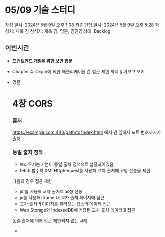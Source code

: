 # 05/09 기술 스터디

작성 일시: 2024년 5월 9일 오후 1:08
최종 편집 일시: 2024년 5월 9일 오후 5:28
작성자: 재욱 김
참석자: 재욱 김, 명훈, 김진영
상태: Backlog

## 이번시간

- **프런트엔드 개발을 위한 보안 입문**
- Chapter 4. Origin에 의한 애플리케이션 간 접근 제한 까지 읽어보고 오기.

- 명훈
    
    # 4장 CORS
    
    ### 출처
    
    https://example.com:443/path/to/index.html 에서  맨 앞에서 포트 번호까지가 출처 
    
    ### 동일 출처 정책
    
    - 브라우저는 기본이 동일 출처 정책으로 설정되어있음,
    - fetch 함수와  XMLHttpRequest를 사용해 교차 출처에 요청 전송을 제한
    
    다음의 경우 접근 제한
    
    - js 를 사용해 교차 출처로 요청 전송
    - js를 사용해 iframe 내 교차 출처 페이지에 접근
    - 교차 출처의 이미지를 불러오는 <canvas>요소의 데이터 접근
    - Web Storage와 IndexedDB에 저장된 교차 출처 데이터에 접근
    
    동일 출처에 의해 접근 제한되지 않는 사례
    
    - <script> 요소에서 js 등을 불러오기
    - <link>요소에서 CSS 등을 불러오기
    - <img> 요소에서 불러오는 이미지
    - <video> 요소와 <audio> 요소에서 미디어 파일을 불러오기
    - <form>요소로 폼 전송하기
    - <iframe>요소와 <frame> 요소에서 페이지 불러오기
    - <object>요소와 <embed>요소에서 리소스 불러오기
    - @font-face를 사용해 CSS에서 폰트 불러오기
    
    <aside>
    💡 이러한 HTML 요소를 사용해 접근하더라도 뒤에서 설명할 CORS와 crossorigin 속성을 사용하면 접근을 제한할 수 있다.
    
    </aside>
    
    ## CORS
    
    출처가 다른 CDN에서 전송된 js, css, img 등 리소스를 사용하거나 다른 웹 앱과 연동이 필요할 때 동일 출처 정책 때문에 문제가 발생한다. 
    
    이를 피하기 위해 CORS에 대해 알고 적용해야한다. 
    
    ### 방식
    
    헤더에 CORS 헤더를 추가한다. CORS 와 관련된 헤더에 있는 내용이 유효하면 교차 출처로부터 리소스를 가져올 수 있다.
    
    ### 단순 요청
    
    CORS-safelisted method
    
    - GET
    - HEAD
    - POST
    
    CORS-safelisted request-header
    
    - Accept
    - Accept-Language
    - Content-Language
    - Content-Type
        - 값이 application/x-www-form-urlencoded, multipart/form-data, text/plain 인 것
    
    접근을 허가하는 출처를 브라우저에 전달하려면 Access-Control-Allow-Origin 헤더를 사용
    
    - 여기에 하나 이상의 출처를 지정할 수는 없지만 *(와일드 카드)로 모든 출처의 접근을 허가할 수 있다.
    
    ```jsx
    Access-Control-Allow-Origin: *
    ```
    
    ### Preflight Request
    
    fetch 함수 등에 의해 임의로 HTTP 헤더가 추가 되거나 PUT, DELETE로 서버의 리소스를 변경, 삭제하는 요청은 안전하지 x 
    
    이때 사전에 브라우저와 서버 간에 합의가 이뤄진다. 합의된 요청을 허가된 상태에서만 전송하는데 이 요청을 Preflight Request 라고 한다. 
    
    Preflight Request는 OPTIONS 메서드를 사용, 요청을 전송하는 출처 외에도 출처에서 이용하려는 메서드와 추가하고 싶은 HTTP 헤더를 전송해 교차 출처에서 사용 가능 여부 확인 
    
    ![Untitled](05%2009%20%E1%84%80%E1%85%B5%E1%84%89%E1%85%AE%E1%86%AF%20%E1%84%89%E1%85%B3%E1%84%90%E1%85%A5%E1%84%83%E1%85%B5%20bb4e7bc4124f43eea0c53ca87eda613f/Untitled.png)
    
    다음의 요청을 보냄
    
    ![Untitled](05%2009%20%E1%84%80%E1%85%B5%E1%84%89%E1%85%AE%E1%86%AF%20%E1%84%89%E1%85%B3%E1%84%90%E1%85%A5%E1%84%83%E1%85%B5%20bb4e7bc4124f43eea0c53ca87eda613f/Untitled%201.png)
    
    응답은 다음과 같다. 
    
    ![Untitled](05%2009%20%E1%84%80%E1%85%B5%E1%84%89%E1%85%AE%E1%86%AF%20%E1%84%89%E1%85%B3%E1%84%90%E1%85%A5%E1%84%83%E1%85%B5%20bb4e7bc4124f43eea0c53ca87eda613f/Untitled%202.png)
    
    Access-Control-Request-Method: DELETE 로 보내고 preflight 에서 Access-Control-Allow-Method에 DELETE가 포함되어 있으면 본래의  DELETE 요청을 보낼 수 있다. 
    
    Access-Control-Max-Age 는 Preflight 결과를 브라우저에 캐싱할 수 있다. 
    
    교차 출처로 요청을 대량으로 전송하면 preflight 가 병목현상을 일으킬 수 있다.  
    
    ### 쿠키를 포함하는 요청 전송
    
    credentials 옵션을 준다.
    
    ![Untitled](05%2009%20%E1%84%80%E1%85%B5%E1%84%89%E1%85%AE%E1%86%AF%20%E1%84%89%E1%85%B3%E1%84%90%E1%85%A5%E1%84%83%E1%85%B5%20bb4e7bc4124f43eea0c53ca87eda613f/Untitled%203.png)
    
    XMLHttpRequest는 withCredentials 속성을 true로 설정해서 쿠키를 전송할 수 있다. 
    
    서버에서 관련 cors 설정이 필요하다. 
    
    → Access-Control-Allow-Credentials 헤더를 전송한다. 
    
    - 이게 true 로 되어있어야 쿠키 전송이 가능
    - 이때 origin  설정이 * 이면 쿠키 보내기가 안된다.
    
    ### CORS 요청 모드
    
    프론트 엔드에서도 cors 설정이 가능하다. 
    
    ```jsx
    fetch(url, {mode: 'cors'})
    ```
    
    mode에서 설정이 가능한 요청은 다음과 같다. 
    
    ![Untitled](05%2009%20%E1%84%80%E1%85%B5%E1%84%89%E1%85%AE%E1%86%AF%20%E1%84%89%E1%85%B3%E1%84%90%E1%85%A5%E1%84%83%E1%85%B5%20bb4e7bc4124f43eea0c53ca87eda613f/Untitled%204.png)
    
    > 대부분 브라우저에서 기본값은 cors 라 fetch 에 모드를 cors 로 표시하지 않더라도 교차 출처를 요청할 수 있는 건 이 때문이다
    > 
    
    ### corssorigin 속성을 사용하는 cors 요청
    
    <img> 와 <script> 등의 HTML 요소를 사용하는 요청은 기본이 cors를 사용하지 x 것 
    
    HTML 요소에서 전송되는 요청 모드는
    
    - 동일 출처일 때는 same-origin
    - 교차 출처일 때는 no-cors 가 된다.
    
    그러나 crossorigin 속성을 부여하면 cors 모드로 요청을 전송할 수 있다.  
    
    ```jsx
    예시
    <img src="https://다른 출처 url" crossorigin >
    
    crossorigin 속성은 공백, annoymous, use-credentials 중 하나로 쿠키 전송을 제어한다. 
    ```
    
    - 이처럼 crossorigin 속성을 주면 응답에 cors 헤더가 부여되야 이미지가 보인다.
    
    ![Untitled](05%2009%20%E1%84%80%E1%85%B5%E1%84%89%E1%85%AE%E1%86%AF%20%E1%84%89%E1%85%B3%E1%84%90%E1%85%A5%E1%84%83%E1%85%B5%20bb4e7bc4124f43eea0c53ca87eda613f/Untitled%205.png)
    
    ## 프로세스 분리에 따른 사이드 체널 공격 대책
    
    동일 출처 정책으로는 막을 수 없는 하드웨어 부분에 대한 사이드 채널 공격에 대해 알아본다.
    
    ### 사이드 채널 공격을 방어하는 Site Isolation
    
    사이드 채널 공격 중 가장 크게 문제가 된 것은 `Spectre` 다. 
    
    spectre 는 cpu 의 아키텍처 취약성을 악용한 공격 방법이다. 
    
    → 정밀한 타이머로 계속해서 같은 작업을 반복해 조금씩 메모리의 내용을 추측하는 공격 방법
    
    OS는 프로세스 단위로 프로그램 처리를 관리하고 메모리 영역을 프로세스별로 나누고 있어 모든 프로그램이 다른 프로그램의 데이터에 계속 접근할 수 있는 건 아니다. 
    
    구글 크롬과 ms 의 에지의 기반이 되는 크로미엄은 렌더러 프로세스가 여러 개로 나눠져 있다.  이런 프로세스 분리는 사이트라는 단위로 이뤄지며 이걸 Site Isolation이라고 한다. 
    
    → 여거서의 사이트는 웹사이트와 다르다. 
    
    ![Untitled](05%2009%20%E1%84%80%E1%85%B5%E1%84%89%E1%85%AE%E1%86%AF%20%E1%84%89%E1%85%B3%E1%84%90%E1%85%A5%E1%84%83%E1%85%B5%20bb4e7bc4124f43eea0c53ca87eda613f/Untitled%206.png)
    
    이 구조가 생기기 전에는 iframe에 삽입된 다른 사이트의 접근을 막을 수 없었지만 현재는 이 구조에 의해 iframe을 통해 다른 사이트의 메모리 데이터에 접근하는 것을 막을 수 있다.
    
    ### 출처마다 프로세스를 분리하는 구조
    
    Site Isolation을 통해 대부분의 사이드 채널 공격은 막을 수 있지만 출처 단위의  공격은 막지 못한다. 
    
    Spectre에 사용된 SharedArrayBuffer라는 js 타이머의 정밀도를 다루는 객체에 의해 브라우저 api 가 무효화되기도 한다. 이러한 Spectre의 대비책으로 제한된 기능을 사용하려면 출처마다 프로세스를 나누어 사이드 채널 공격이 발생하지 않을 것을 보장 할 수 있어야 한다. 
    
    → 프로세스를 분리하는 구조를 Cross-Origin Isolation이라고 한다. 
    
    다음 3가지 방법으로 SharedArrayBuffer 등 제한된 기능을 사용할 수 있다. 
    
    - CORP(cross-origin resource policy)
    - COEP(cross-origin embedder policy)
    - COOP(cross-origin opener policy)
    
    ### 1 CORP
    
    리소스 별로 설정하는 것
    
    ```jsx
    Cross-Origin-Resource-Policy: same-origin 
    
    동일 출처일 경우 same-origin , 동일 사이트면 same-site
    ```
    
    ### 2 COEP
    
    페이지의 모든 리소스에 CORP또는 CORS 헤더의 설정을 강제할 수 있다. 
    
    ```jsx
    Cross-Origin-Embedder-Policy: require-corp
    ```
    
    ### 3 COOP
    
    <a> 요소와 window.open 함수로 오픈한 교차 출처 페이지의 접근을 제한할 수 있다.  
    
    → 위 두개로 연 페이지는 오픈한 페이지와 같은 프로세스로 동작하기 때문
    
    ```jsx
    Cross-Origin-Opener-Policy: same-origin 
    ```
    
    - same-origin : 연 쪽 열린 쪽 모두 COOP 헤더를 설정 , 이 값이 아니면 열린 쪽에서는 접근할 수 없다.
        - 이걸 설정 시 결재 서비스나 소셜 로그인이 정상 동작하지 않게 됨 → 이때는 same-origin-allow-popups 를 지정
    
    ### Cross-Origin Isolation이 유효한 페이지에서 SharedArrayBuffer 사용하기
    
    COEP와 COOP 를 설정하면 Spectre 공격은 발생하지 않는다고 볼 수 있음 
    
    이런 페이지에서는 SharedArrayBuffer 등의 기능을 사용할 수 있다.
    
    Cross-Origin Isolation 활성화 여부는  다음과 같이 self.croosOriginIsolated로 체크할 수 있다. 
    
    ```jsx
    if(self.crossOriginIsolated){
    	const sab = new SharedArrayBuffer(1024)
    
    }
    ```
    
    ### 마무리
    
    - 브라우저는 출처에 따라 접근을 제한한다
    - 출처가 같은 경우에 웹 앱간에 접근할 수 있는 구조를 동일 출처 정책이라고 한다.
    - CORS를 사용하면 다른 출처 간에도 접근이 가능하다.
    - 프로세스를 사이트마다 분리하면 사이드 채널 공격을 막을 수 있다.

- 진영

- 재욱
    
    Chapter 4. Origin에 의한 애플리케이션 간 접근 제한
    
    - 동일 출처 정책 (same origin policy)
    - 동일 출처 정책에 불구하고 외부 사이트로 접근하기 위한 CORS (cross origin resource sharing)
    
    4.1  애플리케이션 간 접근 제한의 필요성
    
    - iframe 은 페이지 내부에 다른 페이지를 삽입할 수 있는 HTML 요소.
    - 웹 애플리케이션에서 개인 정보를 보호하려면 다른 웹 애플리케이션에서의 접속을 제한 필수.
    - 정보의 유출, 서버에서 중요한 데이터 삭제 방지 등.
    
    4.2 동일 출처 정책에 의한 보호
    
    - 동일 출처 정책 (same origin policy)
    - 브라우저에 내장된 접근 제한 방식
    - 브라우저는 웹 애플리케이션 사이에 출처(origin)라는 경계를 설정해 서로의 접근을 제한
    
    4.2.1 출처
    
    - 보통 '스키마명(프로토콜),호스트명,포트 번호' 의 구조.
    - 출처가 같으면 동일 출처, 다르면 교차 출처(cross-origin).
    - '스키마명,호스트명,포트 번호' 중 하나만 달라도 교차 출처.
    
    4.2.2 동일 출처 정책
    
    - 일정한 조건에 따라 교차 출처 리소스에 접근을 제한하는 방식.
    - 브라우저는 기본이 동일 출처 정책으로 설정.
    - 대표적인 접근 제한 경우.
        - 자바스크립트를 사용해 교차 출처로 요청 전송.
            - 동일 출처 정책은 fetch 함수와 XMLHttpRequest를 사용해 교차 출처에 요청 전송을 제한.
            - 동일 출처 정책의 접근 제한을 피해 교차 출처에 요청을 전송하려면 CORS를 사용.
        - 자바스크립트를 사용해 iframe 내 교차 출처 페이지에 접근.
        - 교차 출처의 이미지를 불러오는 <canvas> 요소의 데이터에 접근.
            - <canvas> 요소에 교차 출처의 이미지를 불러 올 때 <canvas>는 이미 오염된 상태tainted로 간주되어 불러오기가 실패.
            - toDataURL 메서드 외에도 toBlob 메서드，getlmageData 메서드 등 데이터를 가져오는 메서드도 동일 출처 정책에 따라 제한.
            - 제한을 완화하려면 뒤에서 설명하는 CORS로 이미지 파일 로드.
        - Web Storage와 IndexedDB에 저장된 교차 출처 데이터에 접근.
            - 브라우저에 내장된 데이터 저장 기능으로서 Web Storage（localStorage, sessionstorage）, IndexedDB 등 존재.
            - 여기에 저장된 데이터도 동일 출처 정책에 따라 접근이 제한.
            - sessionStorage는 출처분 아니라 새로 연 랩과 윈도우 간의 접근도 제한
    
    4.2.3 동일 출처에 의해 접근 제한되지 않는 사례
    
    - <script> 요소에서 자바스크립트 등을 불러오기.
    - <link> 요소에서 CSS 등을 불러오기.
    - <img> 요소에서 불러오는 이미지.
    - <video> 요소와 <audio> 요소에서 미디어 파일을 불러오기.
    - <form> 요소로 폼 전송하기.
    - <iframe> 요소와 <frame> 요소에서 페이지 불러오기.
    - <object> 요소와 <embed> 요소에서 리소스 불러오기.
    - @font-face를 사용해 CSS에서 폰트 불러오기.
    
    4.3 동일 출처 정책에 따른 제한 실습
    
    4.3.1 교차 출처에 요청 전송 제한 확인하기
    4.3.2 iframe 내부 교차 출처 페이지에 접근 제한 확인하기
    
    4.4 CORS
    
    - 출처 간 리소스 공유. CORS( cross-origin resource sharing )
    - 출처를 통해 네트워크에 접속하는 방식.
        - 동일 출처 정책은 웹 애플리케이션을 외부로부터 안전하게 보호하기 위해 중요한 경계 역할을 하지만 제한이 엄격하면 개발에 방해.
        - 출처가 다른 CDN(content delivery network)에서 전송된 자바스크립트，CSS, 이미지 파일 등의 리소스를 이용할 때도 동일 출처 정책에 의해 리소스 불러오기 실패.
        - 이를 가능케 하기 위해 CORS 사용.
    
    4.4.1 CORS 방식
    
    - CORS는 교차 출처로 요청을 전송할 수 있는 방식.
    - XML과 fetch 함수를 사용해 교차 출처로 요청을 전송하는 것은 동일 출처 정책에 따라 금지.
        - 구체적으로는 교차 출처에서 받은 응답의 리소스에 대한 접근이 금지.
        - 허나 응답에 포함된 HTTP 헤더에 접속해도 좋다는 허가가 주어진 리소스는 접근이 가능.
        - 이때 HTTP 헤더가 CORS 헤더.
    
    4.4.2 단순 요청
    
    - 단순 요청(simple request) : <img> 요소와 <link〉요소 등 리소스를 가져오는 GET 요청과 <form> 요소를 사용해 GET 또는 POST로 전송하는 브라우저의 기본 요청.
    - 구체적으로는 CORS의 스펙이 기재된 Fetch Standard 에서 CORS-safelisted로 간주되는 HTTP 메소드와 HTTP 헤더만을 전송하는 요청을 의미.
    - CORS-safelisted로 정의된 HTTP 메서드와 HTTP 헤더
        - CORS-safelisted method
            - GET
            - HEAD
            - POST
        - CORS-safelisted request-header
            - Accept
            - Accept-Language
            - Content-Language
            - Content-Type
    - 접근을 허가하는 출처를 브라우저에 전달하려면 Access-Control-Allow-Origin 헤더를 사용.
    - Access-Control-Allow-Origin 헤더에 하나 이상의 출처를 지정 불가.
    - 프런트엔드에서 자바스크립트로 전송하는 요청 내용에 적절한 CORS 응답 헤더를 서버에서 전송 하는 것을 통해 출처 간의 리소스를 공유 가능.
    - 단순 요청의 조건을 만족하지 않는 요청은 다음에서 설명하는 Preflight Request가 필요.
    
    4.4.3 Preflight Request
    
    - fetch 함수 등에 의해 임의로 HTTP 헤더가 추가되거나 PUT, DELETE로 서버의 리소스를 변경，삭제하는 HTTP 메서드를 사용하는 요청은 안전 X.
    - 이와 같은 요청을 전송할 때 사전에 브라우저와 서버 간에 합의가 이뤄진다 합의된 요청믈 허가된 상태에서만 전송하는데 이 요청이 Preflight Request.
    - Access-Control-Allow-Origin 헤더는 응답 리소스에 자바스크립트로 접근할 수 있도록 허가하는 것일 뿐, 요청은 이미 전송됐으므로 서버의 처리 중지 불가.
    - 따라서 서버의 리소스와 데이터를 변경，삭제하기 전에 ‘지금 부터 전송하려는 요청이 괜찮은지’ 확인하기 위해 Preflight Request를 전송.
    
    4.4.4  쿠키를포함하는 요청 전송
    
    - 외부 서버에 보안 정보가 유출되는 리스크 때문에 자바스크립트를 사용해 교차 출처로 통신할 때는 쿠키를 서버로 전송 X.
    - 교차 출처의 서버로 쿠키를 전송할 때는 쿠키를 포함하는 요청을 전송한다고 명시.
        - fetch 함수는 쿠키를 전송하기 위한 credentials 옵션 존재.
    - 쿠키를 포함하는 요청을 교차 출처로 전송하려면 서버의 CORS 설정도 필요.
    
    4.4.5 CORS 요청 모드
    
    - 프런트엔드의 자바스크립트도 CORS를 설정할 수 있으며 브라우저에서도 CORS를 사용하지 않도록 지정 가능.
    - same-origin, cors, no-cors
    - fetch（url, {mode: 'cors' }）
    
    4.4.6 crossorigin 속성을 사용하는 CORS 요청
    
    - <img>와 <script> 등의 HTML 요소를 사용하는 요청은 기본 설정으로 CORS를 사용 X.
    - HTML 요소에서 전송되는 요청 모드는 동일 출처일 때는 same-origin, 교차 출처일 때는 no-cors. 그러나 HTML 요소도 crossorigin 속성을 부여하면 cors 모드로 요청을 전송 가능.
    - crossorigin 속성을 부여하면 cors 모드가 되므로 불러오는 리소스의 응답은 Access-Control-Allow-Header 헤더 등의 CORS 헤더가 필요.
    - crossorigin 속성을 지정하는 값에 따라 쿠키의 전송도 제한 가능.
    - crossorigin 속성을 설정하면 HTML 요소의 요청에도 CORS를 유효화. 그러면 안전한 리소스를 가져올 수 있어 제한된 기능을 사용 가능.
    
    4.5  CORS 실습
    
    - 구조를 이해하기 위한 실습으로 CORS용 라이브러리와 Express 미들웨어는 사용하지 않지만 실제 웹 애플리케이션 개발에서는 해당 라이브러리의 사용을 권장.
    
    4.5.1  교차 출처의 요청을 허가하는 방법
    
    - /api 경로에 전송하는 요청에 대해 CORS 헤더를 추가
    
    4.5.2 접근 허가 출처를 제한하는 방법
    
    - 먼저 요청을 허가하려는 출처 리스트를 배열로 작성
    - 배열 내 출처의 문자열과 Origin 헤더의 문자열을 비교해 Origin 헤더의 값이 리스트 내부에 포함되어 있는지 확인.
    - 배열 내부에 Origin 헤더의 값이 포함되어 있으면 해당 출처의 접근을 허가한다고 판단.
    - 이때 Origin 헤더의 값을 Access-Control-Allow-Origin 헤더의 값으로 설정.
    - req.headers.origin에는 Origin 헤더의 값이 보관.
    - 요청 출처가 허가됐다고 판단되면 이 값을 Access-Control-Allow-Origin 헤더에 설정해 여러 출처를 허가.
    
    4.6  post Message를 사용해 iframe 으로 데이터 전송하기
    
    - 자바스크립트를 사용해 iframe 내 교차 출처 페이지와 데이터를 송수신하는 것은 동일 출처 정책에 따라 제한.
    - iframe 내 교차 출처 페이지를 신뢰할 수 있으며, 데이터의 송수신이 필요할 때 존재.
    - postMessage 함수를 사용하면 iframe을 통해 교차 출처 간 데이터를 안전하게 전송 가능.
    - postMessage 함수는 iframe 내 교차 출처 웹 애플리케이션에 'message'라고 하는 문자열 데이터를 전송 가능.
    
    4.7  프로세스 분리에 따른 사이드 채널 공격 대책
    
    - 사이드 채널 공격 : 동일 출처 정책으로는 막을 수 없는 하드웨어 (CPU, 메모리 등) 부분에 대한 공격.
    
    4.7.1  사이드 채널 공격을 방어하는 Site Isolation
    
    - 오랫동안 웹 브라우저는 동일 출처 정책을 통해 외부와 보안의 경계를 설정해 안전성을 확보.
    - 그러나 동일 출처 정책은 브라우저 프로그램에 의해 실행되므로 프로그램을 실행하는 컴퓨터의 CPU 등 하드웨어에 대한 공격 방어 불가.
    - 이와 같이 컴퓨터의 CPU, 메모리 등 하드웨어에 대한 공격 : ‘사이드 채널 공격 (side channel attack) ’
        - Spectre（스펙터）
            - 2018년에 크게 문제가 된 CPU (컴퓨터 중앙처리장치，프로세서)의 아키텍처의 취약성을 악용한 공격 방법.
            - Spectre에 의해 접근 불가능한 메모리 안의 데이터에 대해 추측이 가능한 것이 입증.
            - Spectre는 정밀한 타이머로 계속해서 같은 작업을 반복해 조금씩 메모리의 내용을 추측하는 공격 방법.
    - 그러나 모든 프로그램이 다른 프로그램의 데이터에 계속 접근 X.
        - OS는 프로세스 단위로 프로그램의 처리를 관리.
        - OS는 메모리 영역을 프로세스별로 나누고 있으며 프로세스를 통한 메모리 접근은 불가능.
        - 브라우저는 내부 웹 애플리케이션마다 프로세스를 분리해 사이드 채널 공격 방지.
    - 프로세스 분리는 사이트라는 단위로 이뤄지며 이 구조가 Site Isolation.
        - Site Isolation의 사이트는 출처와 다른 정의를 갖는 보안을 위한 경계.
        - 출처 단위로 프로세스를 분리하면 브라우저의 일부 기능이 동작하지 않게 되므로 출처보다 제한이 느슨한 사이트 단위로 프로세스를 분리.
        - 사이트의 정의는 eTLD+1로 .com과 .kr 등의 TLDtop Level Domain분만 아니라 [co.kr](http://co.kr/), [github.io](http://github.io/) 등의 도메인도 실질적으로는 TLD의 구조.
        - Site Isolation 구조가 생기기 전에는 iframe에 삽입된 다른 사이트의 접근을 막을 방법 X.
        - 현재는 Site Isolation에 의해 브라우저가 iframe을 통해 다른 사이트의 메모리 데이터에 접근 방지 가능.
    
    4.7.2  출처마다 프로세스를 분리하는 구조
    
    - Site Isolation을 통해 대부분의 사이드 채널 공격은 막을 수 있지만 출처 단위의 사이드 채널 공격 방어 불가.
    - 일부 브라우저의 기능이 동작하지 않아 웹 애플리케이션이 동작하지 않을 수 있으므로 브라우저가 출처 단위로 프로세스를 분리 불가.
    - 따라서 출처 간의 사이드 채널 공격이 발생 가능.
    - 이때 Spectre에 사용된 SharedArrayBuffer라는 자바스크립트 타이머의 정밀도를 다루는 객체에 의해 브라우저의 API가 무효화 됨.
    - 이러한 Spectre의 대비책으로 제한된 기능을 사용하려면 출처마다 프로세스를 나누어 사이드 채널 공격이 발생하지 않는 것을 보장 필요.
    - 출처마다 프로세스를 분리하는 구조 : Cross-Origin Isolation.
    - 다음의 세 가지 방법으로 SharedArrayBuffer 등 제한된 기능을 사용 가능.
        - CORP(cross-origin resource policy)
            - CORP 헤더를 설정하면 헤더가 지정된 리소스를 가져올 때 동일 출처 또는 동일 사이트로 제한 가능.
            - CORP 헤더는 리소스별로 설정이 가능하며 리소스를 불러오는 범위를 리소스 단위로 지정 가능.
            - 동일 출처로 제한할 때는 same-origin, 동일 사이트로 제한할 때는 same-site.
            - Cross-Origin-Resource-Policy: same-origin
        - COEP(cross-origin embedder policy)
            - COEP 헤더를 페이지에 설정하면 페이지의 모든 리소스에 CORP 또는 CORS 헤더의 설정을 강제 가능.
            - COEP 헤더가 설정된 페이지에서 CORP가 설정되지 않은 리소스를 발견하면 브라우저는 해당 페이지에 Cross-Origin Isolation이 유효하지 않은 것으로 간주.
            - Cross-Origin-Embedder-Policy: require-corp
        - COOP(cross-origin opener policy)
            - COOP 헤더를 페이지에 설정하면 <a> 요소와 window.open 함수로 오픈한 교차 출처 페이지의 접근을 제한 가능.
            - <a> 요소와 window.open 함수로 오픈한 교차 출처의 페이지는 오픈한 페이지(opener)와 같은 프로세스로 동작.
            - window.opener를 통해 교차 출처 페이지의 데이터에 접근 가능.
            - Cross-Origin-Opener-Policy: same-origin
    
    4.7.3  Cross-Origin Isolation이 유효한 페이지에서 SharedArrayBuffer 사용하기
    
    - COEP와 COOP가 유효한 페이지는 신뢰할 수 없는 출처와 프로세스가 분리된 상태.
    - 따라서 브라우저의 기능을 악용하는 Spectre 공격은 발생 X.
    - Cross-Origin Isolation이 유효한 페이지에서는 사이드 채널 공격에 사용될 수 있어 사용이 제한된 SharedArrayBuffer 등의 기능을 사용 가능.
    - Cross-Origin Isolation이 제대로 활성화되지 않으면 SharedArrayBuffer를 사용할 때 에러가 발생.
    - Cross-Origin Isolation의 활성화 여부는 조건문 속 self.crossOriginlsolated로 체크 가능.

## 다음 시간 :   5/15 수  저녁 7시

- Chapter 5. XSS 까지 읽어보고 오기.